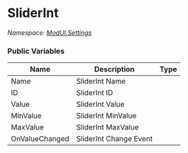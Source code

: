 # SliderInt

*Namespace: [ModUI.Settings](API/ModUI/Settings.md)*

### Public Variables

| Name           | Description            | Type                                             |
| -------------- | ---------------------- | ------------------------------------------------ |
| Name           | SliderInt Name         | <value v="string"/>                              |
| ID             | SliderInt ID           | <value v="string"/>                              |
| Value          | SliderInt Value        | <value v="int"/>                                 |
| MinValue       | SliderInt MinValue     | <value v="int"/>                                 |
| MaxValue       | SliderInt MaxValue     | <value v="int"/>                                 |
| OnValueChanged | SliderInt Change Event | <class c="Action"/><type><value v="int"/></type> |